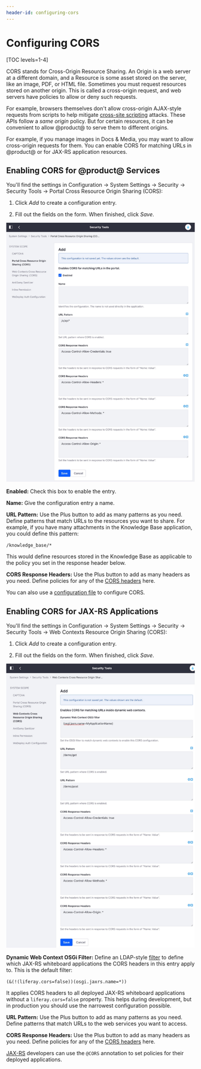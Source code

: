 ```yaml
---
header-id: configuring-cors
---
```


# Configuring CORS

[TOC levels=1-4]

CORS stands for Cross-Origin Resource Sharing. An Origin is a web server at
a different domain, and a Resource is some asset stored on the server, like an
image, PDF, or HTML file. Sometimes you must request resources stored on another
origin. This is called a cross-origin request, and web servers have policies to
allow or deny such requests. 

For example, browsers themselves don't allow cross-origin AJAX-style requests
from scripts to help mitigate 
[cross-site scripting](https://en.wikipedia.org/wiki/Cross-site_scripting)
attacks. These APIs follow a *same origin* policy. But for certain resources, it
can be convenient to allow @product@ to serve them to different origins. 

For example, if you manage images in Docs & Media, you may want to allow
cross-origin requests for them. You can enable CORS for matching URLs in
@product@ or for JAX-RS application resources. 

## Enabling CORS for @product@ Services

You'll find the settings in Configuration &rarr; System Settings &rarr; Security
&rarr; Security Tools &rarr; Portal Cross Resource Origin Sharing (CORS): 

1.  Click *Add* to create a configuration entry. 

2.  Fill out the fields on the form. When finished, click *Save*. 

![Figure 1: The CORS system settings provide a way to configure CORS headers for Liferay services.](../../images/CORS-portal.png)

**Enabled:** Check this box to enable the entry. 

**Name:** Give the configuration entry a name. 

**URL Pattern:** Use the Plus button to add as many patterns as you need. Define
patterns that match URLs to the resources you want to share. For example, if you
have many attachments in the Knowledge Base application, you could define
this pattern: 

    /knowledge_base/*

This would define resources stored in the Knowledge Base as applicable to the
policy you set in the response header below. 

**CORS Response Headers:** Use the Plus button to add as many headers as you
need. Define policies for any of the [CORS headers](https://developer.mozilla.org/en-US/docs/Web/HTTP/Headers#CORS) 
here. 

You can also use a [configuration file](/docs/7-2/user/-/knowledge_base/u/understanding-system-configuration-files)
to configure CORS. 

## Enabling CORS for JAX-RS Applications

You'll find the settings in Configuration &rarr; System Settings &rarr; Security
&rarr; Security Tools &rarr; Web Contexts Resource Origin Sharing (CORS): 

1.  Click *Add* to create a configuration entry. 

2.  Fill out the fields on the form. When finished, click *Save*. 

![Figure 2: There's a separate system settings category for CORS web contexts.](../../images/CORS-jax-rs.png)

**Dynamic Web Context OSGi Filter:** Define an LDAP-style [filter](https://osgi.org/specification/osgi.cmpn/7.0.0/service.http.whiteboard.html) 
to define which JAX-RS whiteboard applications the CORS headers in this entry
apply to. This is the default filter: 

```properties
(&(!(liferay.cors=false))(osgi.jaxrs.name=*))
```
It applies CORS headers to all deployed JAX-RS whiteboard applications without
a `liferay.cors=false` property. This helps during development, but in
production you should use the narrowest configuration possible. 

**URL Pattern:** Use the Plus button to add as many patterns as you need. Define
patterns that match URLs to the web services you want to access. 

**CORS Response Headers:** Use the Plus button to add as many headers as you
need. Define policies for any of the [CORS headers](https://developer.mozilla.org/en-US/docs/Web/HTTP/Headers#CORS) 
here. 

[JAX-RS](/docs/7-2/frameworks/-/knowledge_base/f/jax-rs) developers can use the
`@CORS` annotation to set policies for their deployed applications. 
